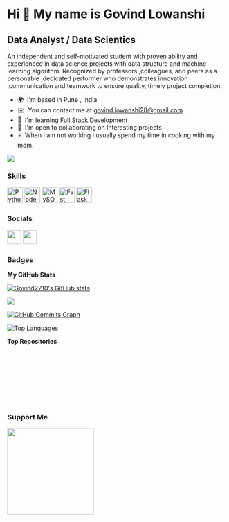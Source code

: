 Hi 👋 My name is Govind Lowanshi
================================

Data Analyst / Data Scientics
-----------------------------

An independent and self-motivated student with proven ability and experienced in data science projects with data structure and machine learning algorithm. Recognized by professors ,colleagues, and peers as a personable ,dedicated performer who demonstrates innovation ,communication and teamwork to ensure quality, timely project completion.

* 🌍  I'm based in Pune , India
* ✉️  You can contact me at [govind.lowanshi28@gmail.com](mailto:govind.lowanshi28@gmail.com)
* 🧠  I'm learning Full Stack Development
* 🤝  I'm open to collaborating on Interesting projects
* ⚡  When I am not working I usually spend my time in cooking with my mom.

<a href="https://www.github.com/Govind2210" target="_blank" rel="noreferrer"><img
src="https://img.shields.io/github/followers/Govind2210?logo=github&style=for-the-badge&color=0891b2&labelColor=1c1917" /></a>

### Skills

<p align="left">
<a href="https://www.python.org/" target="_blank" rel="noreferrer"><img src="https://raw.githubusercontent.com/danielcranney/readme-generator/main/public/icons/skills/python-colored.svg" width="36" height="36" alt="Python" /></a>
<a href="https://nodejs.org/en/" target="_blank" rel="noreferrer"><img src="https://raw.githubusercontent.com/danielcranney/readme-generator/main/public/icons/skills/nodejs-colored.svg" width="36" height="36" alt="NodeJS" /></a>
<a href="https://www.mysql.com/" target="_blank" rel="noreferrer"><img src="https://raw.githubusercontent.com/danielcranney/readme-generator/main/public/icons/skills/mysql-colored.svg" width="36" height="36" alt="MySQL" /></a>
<a href="https://fastapi.tiangolo.com/" target="_blank" rel="noreferrer"><img src="https://raw.githubusercontent.com/danielcranney/readme-generator/main/public/icons/skills/fastapi-colored.svg" width="36" height="36" alt="Fast API" /></a>
<a href="https://flask.palletsprojects.com/en/2.0.x/" target="_blank" rel="noreferrer"><img src="https://raw.githubusercontent.com/danielcranney/readme-generator/main/public/icons/skills/flask-colored.svg" width="36" height="36" alt="Flask" /></a>
</p>


### Socials

<p align="left"> <a href="https://www.github.com/Govind2210" target="_blank" rel="noreferrer"><img src="https://raw.githubusercontent.com/danielcranney/readme-generator/main/public/icons/socials/github.svg" width="32" height="32" /></a> <a href="https://www.linkedin.com/in/govindlovanshi" target="_blank" rel="noreferrer"><img src="https://raw.githubusercontent.com/danielcranney/readme-generator/main/public/icons/socials/linkedin.svg" width="32" height="32" /></a></p>

### Badges

<b>My GitHub Stats</b>

<a href="http://www.github.com/Govind2210"><img src="https://github-readme-stats.vercel.app/api?username=Govind2210&show_icons=true&hide=&count_private=true&title_color=0891b2&text_color=ffffff&icon_color=0891b2&bg_color=1c1917&hide_border=true&show_icons=true" alt="Govind2210's GitHub stats" /></a>

<a href="http://www.github.com/Govind2210"><img src="https://github-readme-streak-stats.herokuapp.com/?user=Govind2210&stroke=ffffff&background=1c1917&ring=0891b2&fire=0891b2&currStreakNum=ffffff&currStreakLabel=0891b2&sideNums=ffffff&sideLabels=ffffff&dates=ffffff&hide_border=true" /></a>

<a href="http://www.github.com/Govind2210"><img src="https://activity-graph.herokuapp.com/graph?username=Govind2210&bg_color=1c1917&color=ffffff&line=0891b2&point=ffffff&area_color=1c1917&area=true&hide_border=true&custom_title=GitHub%20Commits%20Graph" alt="GitHub Commits Graph" /></a>

<a href="https://github.com/Govind2210" align="left"><img src="https://github-readme-stats.vercel.app/api/top-langs/?username=Govind2210&langs_count=10&title_color=0891b2&text_color=ffffff&icon_color=0891b2&bg_color=1c1917&hide_border=true&locale=en&custom_title=Top%20%Languages" alt="Top Languages" /></a>

<b>Top Repositories</b>

<div width="100%" align="center"></div><br /><br /><br /><br /><br /><br /><br />

### Support Me

<a href="https://www.buymeacoffee.com/govindlovanshi78401"><img src="https://cdn.buymeacoffee.com/buttons/v2/default-yellow.png" width="200" /></a>
